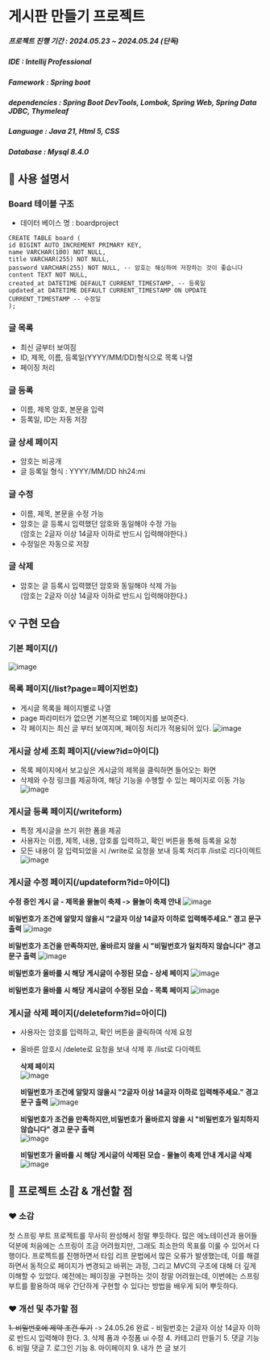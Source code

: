 # 게시판 만들기  프로젝트
##### 프로젝트 진행 기간 : 2024.05.23 ~ 2024.05.24 (단독) 
##### IDE : Intellij Professional
##### Famework : Spring boot 
##### dependencies : Spring Boot DevTools, Lombok, Spring Web, Spring Data JDBC, Thymeleaf
##### Language : Java 21, Html 5, CSS
##### Database : Mysql 8.4.0

## 📑 사용 설명서  
   ### Board 테이블 구조 
   - 데이터 베이스 명 : boardproject
```
CREATE TABLE board (
id BIGINT AUTO_INCREMENT PRIMARY KEY,
name VARCHAR(100) NOT NULL,
title VARCHAR(255) NOT NULL,
password VARCHAR(255) NOT NULL, -- 암호는 해싱하여 저장하는 것이 좋습니다
content TEXT NOT NULL,
created_at DATETIME DEFAULT CURRENT_TIMESTAMP, -- 등록일
updated_at DATETIME DEFAULT CURRENT_TIMESTAMP ON UPDATE CURRENT_TIMESTAMP -- 수정일
);
```
### 글 목록 
- 최신 글부터 보여짐
- ID, 제목, 이름, 등록일(YYYY/MM/DD)형식으로 목록 나열
- 페이징 처리
  
### 글 등록 
- 이름, 제목 암호, 본문을 입력
- 등록일, ID는 자동 저장

### 글 상세 페이지
- 암호는 비공개
- 글 등록일 형식 : YYYY/MM/DD hh24:mi

### 글 수정
- 이름, 제목, 본문을 수정 가능
- 암호는 글 등록시 입력했던 암호와 동일해야 수정 가능  
  (암호는 2글자 이상 14글자 이하로 반드시 입력해야한다.)
- 수정일은 자동으로 저장
### 글 삭제
 - 암호는 글 등록시 입력했던 암호와 동일해야 삭제 가능  
   (암호는 2글자 이상 14글자 이하로 반드시 입력해야한다.)
## 💡 구현 모습
   ### 기본 페이지(/)
   ![image](https://github.com/Yoong-D/2024_Board_Project/assets/52689951/82911e99-21f9-4293-943f-cf58868d486d)


   ### 목록 페이지(/list?page=페이지번호)
   - 게시글 목록을 페이지별로 나열
   - page 파라미터가 없으면 기본적으로 1페이지를 보여준다.
   - 각 페이지는 최신 글 부터 보여지며, 페이징 처리가 적용되어 있다.
![image](https://github.com/Yoong-D/2024_Board_Project/assets/52689951/7fa4b2e8-0fe5-4ce6-98c4-b2cbca4ef926)



   ### 게시글 상세 조회 페이지(/view?id=아이디)
   - 목록 페이지에서 보고싶은 게시글의 제목을 클릭하면 들어오는 화면
   - 삭제와 수정 링크를 제공하여, 해당 기능을 수행할 수 있는 페이지로  이동 가능
   ![image](https://github.com/Yoong-D/2024_Board_Project/assets/52689951/b30b318f-9bfe-42c1-b804-4d440403b98d)


   ### 게시글 등록 페이지(/writeform)
   - 특정 게시글을 쓰기 위한 폼을 제공
   - 사용자는 이름, 제목, 내용, 암호를 입력하고, 확인 버튼을 통해 등록을 요청
   - 모든 내용이 잘 입력되었을 시 /write로 요청을 보내 등록 처리후 /list로 리다이렉트
   ![image](https://github.com/Yoong-D/2024_Board_Project/assets/52689951/aebe8a1a-26e3-4048-a4e2-0e4529aceba1)


   ### 게시글 수정 페이지(/updateform?id=아이디)
   **수정 중인 게시 글  - 제목을 물놀이 축제 -> 물놀이 축제 안내** 
   ![image](https://github.com/Yoong-D/2024_Board_Project/assets/52689951/6893d2ec-5780-49bc-b54f-fd50a950c8df)

  
   **비밀번호가 조건에 알맞지 않을시  "2글자 이상 14글자 이하로 입력해주세요." 경고 문구 출력**
      ![image](https://github.com/Yoong-D/2024_Board_Project/assets/52689951/52b1801b-ed25-4820-a04c-a1effd9d9133)

   
   **비밀번호가 조건을 만족하지만, 올바르지 않을 시 "비밀번호가 일치하지 않습니다" 경고 문구 출력**
   ![image](https://github.com/Yoong-D/2024_Board_Project/assets/52689951/08817a08-c047-4098-8d30-d09742ef7910)

   
   **비밀번호가 올바를 시 해당 게시글이 수정된 모습  - 상세 페이지** 
   ![image](https://github.com/Yoong-D/2024_Board_Project/assets/52689951/cee4a14f-3f01-42f2-8bb3-54a8fef8a655)

   
   **비밀번호가 올바를 시 해당 게시글이 수정된 모습 - 목록 페이지**
   ![image](https://github.com/Yoong-D/2024_Board_Project/assets/52689951/67a51846-d940-4824-8905-4b0f46d2c49f)

   
   


   ### 게시글 삭제 페이지(/deleteform?id=아이디)
   - 사용자는 암호를 입력하고, 확인 버튼을 클릭하여 삭제 요청
   - 올바른 암호시 /delete로 요청을 보내 삭제 후 /list로 다이렉트


      **삭제 페이지**      
      ![image](https://github.com/Yoong-D/2024_Board_Project/assets/52689951/ca14c225-a068-4303-9eb7-8135fdc86f1d)

     

      **비밀번호가 조건에 알맞지 않을시  "2글자 이상 14글자 이하로 입력해주세요." 경고 문구 출력**
      ![image](https://github.com/Yoong-D/2024_Board_Project/assets/52689951/77c1b228-0bf1-432c-b175-013b8289be6a)

     

      **비밀번호가 조건을 만족하지만,비밀번호가 올바르지 않을 시 "비밀번호가 일치하지 않습니다" 경고 문구 출력**     
      ![image](https://github.com/Yoong-D/2024_Board_Project/assets/52689951/9ed7396b-b6cb-4ac2-86a4-f3fc64e4d6a2) 



      **비밀번호가 올바를 시 해당 게시글이 삭제된 모습 - 물놀이 축제 안내 게시글 삭제**
      ![image](https://github.com/Yoong-D/2024_Board_Project/assets/52689951/752b3c5e-ff38-44b9-9ad3-e8f10e06206a)


## 📢 프로젝트 소감 & 개선할 점
### ❤ 소감
첫 스프링 부트 프로젝트를 무사히 완성해서 정말 뿌듯하다. 많은 에노테이션과 용어들 덕분에 처음에는 스프링이 조금 어려웠지만, 그래도 최소한의 목표를 이룰 수 있어서 다행이다. 프로젝트를 진행하면서 타임 리프 문법에서 많은 오류가 발생했는데, 이를 해결하면서 동적으로 페이지가 변경되고 바뀌는 과정, 그리고 MVC의 구조에 대해 더 깊게 이해할 수 있었다. 예전에는 페이징을 구현하는 것이 정말 어려웠는데, 이번에는 스프링 부트를 활용하여 매우 간단하게 구현할 수 있다는 방법을 배우게 되어 뿌듯하다.

### ❤ 개선 및 추가할 점 
~~1. 비밀번호에 제약 조건 두기~~ -> 24.05.26 완료
     - 비밀번호는 2글자 이상 14글자 이하로 반드시 입력해야 한다.
3. 삭제 폼과 수정폼 ui 수정
4. 카테고리 만들기
5. 댓글 기능
6. 비밀 댓글
7. 로그인 기능
8. 마이페이지
9. 내가 쓴 글 보기 
 









